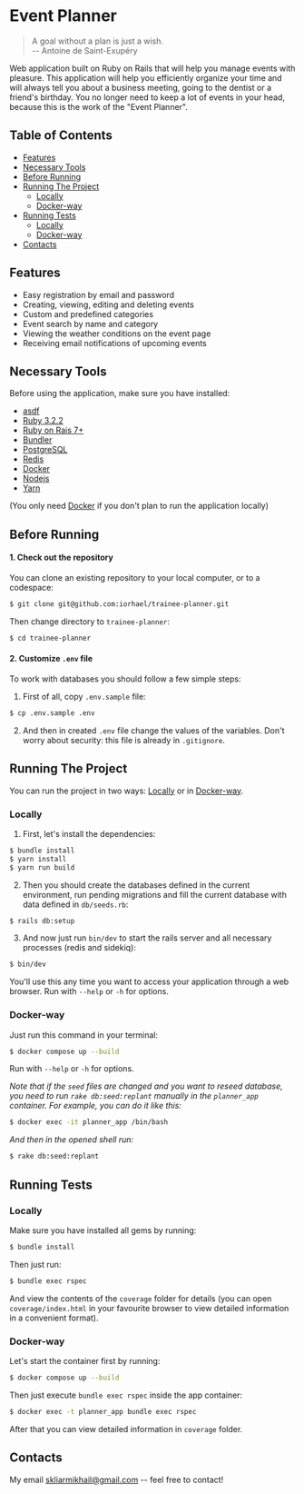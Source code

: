 # Event Planner
> A goal without a plan is just a wish.  
> -- Antoine de Saint-Exupéry

Web application built on Ruby on Rails that will help you manage events with pleasure. This application will help you efficiently organize your time and will always tell you about a business meeting, going to the dentist or a friend's birthday.  You no longer need to keep a lot of events in your head, because this is the work of the "Event Planner".

## Table of Contents
* [Features](#features)
* [Necessary Tools](#necessary-tools)
* [Before Running](#before-running)
* [Running The Project](#running-the-project)
  - [Locally](#locally)
  - [Docker-way](#docker-way)
* [Running Tests](#running-tests)
  - [Locally](#locally-1)
  - [Docker-way](#docker-way-1)
* [Contacts](#contacts)

## Features
* Easy registration by email and password
* Сreating, viewing, editing and deleting events
* Custom and predefined categories
* Event search by name and category
* Viewing the weather conditions on the event page
* Receiving email notifications of upcoming events

## Necessary Tools
Before using the application, make sure you have installed:
* [asdf](https://github.com/asdf-vm/asdf)
* [Ruby 3.2.2](https://gist.github.com/pboksz/4649025)
* [Ruby on Rais 7+](https://rubygems.org/gems/rails/versions/7.0.6)
* [Bundler](https://rubygems.org/gems/bundler/versions/2.4.18)
* [PostgreSQL](https://www.postgresql.org/download/)
* [Redis](https://redis.io/docs/install/install-redis/)
* [Docker](https://docs.docker.com/engine/install/)
* [Nodejs](https://docs.npmjs.com/downloading-and-installing-node-js-and-npm)
* [Yarn](https://classic.yarnpkg.com/lang/en/docs/install/#debian-stable)

(You only need [Docker](https://docs.docker.com/engine/install/) if you don't plan to run the application locally)

## Before Running

#### 1. Check out the repository
You can clone an existing repository to your local computer, or to a codespace:

```sh
$ git clone git@github.com:iorhael/trainee-planner.git
```
Then change directory to `trainee-planner`:

```sh
$ cd trainee-planner
```
#### 2. Customize `.env` file
To work with databases you should follow a few simple steps:  
1. First of all, copy `.env.sample` file:
```sh
$ cp .env.sample .env
```
2. And then in created `.env` file change the values of the variables. Don't worry about security: this file is already in `.gitignore`.

## Running The Project
You can run the project in two ways: [Locally](#locally) or in [Docker-way](#docker-way).

### Locally
1. First, let's install the dependencies:  
```sh
$ bundle install
$ yarn install
$ yarn run build
```
2. Then you should create the databases defined in the current environment, run pending migrations and fill the current database with data defined in `db/seeds.rb`:  
```sh
$ rails db:setup
```
3. Аnd now just run `bin/dev` to start the rails server and all necessary processes (redis and sidekiq):
```sh
$ bin/dev
```  
You'll use this any time you want to access your application through a web browser. Run with `--help` or `-h` for options.

### Docker-way
Just run this command in your terminal:
```sh
$ docker compose up --build
```
Run with `--help` or `-h` for options.

*Note that if the `seed` files are changed and you want to reseed database, you need to run `rake db:seed:replant` manually in the `planner_app` container. For example, you can do it like this:*
```sh
$ docker exec -it planner_app /bin/bash
```
*And then in the opened shell run:*
```sh
$ rake db:seed:replant
```

## Running Tests
### Locally
Make sure you have installed all gems by running:
```sh
$ bundle install
```
Then just run:
```sh
$ bundle exec rspec
```
And view the contents of the `coverage` folder for details (you can open `coverage/index.html` in your favourite browser to view detailed information in a convenient format).
### Docker-way
Let's start the container first by running:
```sh
$ docker compose up --build
```
Then just execute `bundle exec rspec` inside the app container:
```sh
$ docker exec -t planner_app bundle exec rspec
```
After that you can view detailed information in `coverage` folder.

## Contacts
My email skliarmikhail@gmail.com -- feel free to contact!
